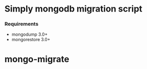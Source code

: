 # Simply mongodb migration script


### Requirements

* mongodump 3.0+
* mongorestore 3.0+


# mongo-migrate
